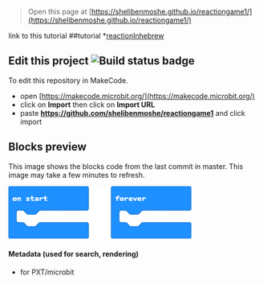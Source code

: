 
> Open this page at [https://shelibenmoshe.github.io/reactiongame1/](https://shelibenmoshe.github.io/reactiongame1/)

link to this tutorial
##tutorial
*[reactionInhebrew](/tutorial)

## Edit this project ![Build status badge](https://github.com/shelibenmoshe/reactiongame1/workflows/MakeCode/badge.svg)

To edit this repository in MakeCode.

* open [https://makecode.microbit.org/](https://makecode.microbit.org/)
* click on **Import** then click on **Import URL**
* paste **https://github.com/shelibenmoshe/reactiongame1** and click import

## Blocks preview

This image shows the blocks code from the last commit in master.
This image may take a few minutes to refresh.

![A rendered view of the blocks](https://github.com/shelibenmoshe/reactiongame1/raw/master/.github/makecode/blocks.png)

#### Metadata (used for search, rendering)

* for PXT/microbit
<script src="https://makecode.com/gh-pages-embed.js"></script><script>makeCodeRender("{{ site.makecode.home_url }}", "{{ site.github.owner_name }}/{{ site.github.repository_name }}");</script>

